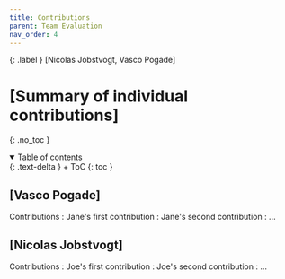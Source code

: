 ```yaml
---
title: Contributions
parent: Team Evaluation
nav_order: 4
---
```


{: .label }
[Nicolas Jobstvogt, Vasco Pogade]

# [Summary of individual contributions]
{: .no_toc }

<details open markdown="block">
{: .text-delta }
<summary>Table of contents</summary>
+ ToC
{: toc }
</details>

## [Vasco Pogade]

Contributions
: Jane's first contribution
: Jane's second contribution
: ...

## [Nicolas Jobstvogt]

Contributions
: Joe's first contribution
: Joe's second contribution
: ...
